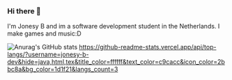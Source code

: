 ### Hi there 👋

I'm Jonesy B and im a software development student in the Netherlands.
I make games and music:D

![Anurag's GitHub stats](https://github-readme-stats.vercel.app/api?username=jonesy-b-dev&count_private=true&show_icons=true&theme=nord)
https://github-readme-stats.vercel.app/api/top-langs/?username=jonesy-b-dev&hide=java,html,tex&title_color=ffffff&text_color=c9cacc&icon_color=2bbc8a&bg_color=1d1f21&langs_count=3
